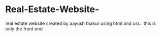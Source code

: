 # Real-Estate-Website-
real estate website created by aayush thakur using html and css . this is only the front end
